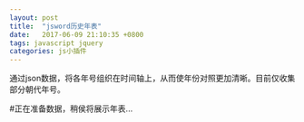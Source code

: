 ```yaml
---
layout: post
title:  "jsword历史年表"
date:   2017-06-09 21:10:35 +0800
tags: javascript jquery
categories: js小插件
---
```


通过json数据，将各年号组织在时间轴上，从而使年份对照更加清晰。目前仅收集部分朝代年号。

<!--break-->


#正在准备数据，稍侯将展示年表...

	
<script src="/css/js/time/util.js"></script>
<script src="/css/js/jsword/nian.js"></script>
<script src="/css/js/jsword/jsword.js"></script>
<script language="javascript">
		var elem = document.getElementsByClassName('page-content')[0];
		var div = document.createElement('div');
		div.id = 'jsword';
		document.getElementsByTagName('body')[0].appendChild(div);
		elem.style.height = "800px";
		var sword = new JSword({
				'id' : 'jsword',
				'width' : document.body.clientHeight

		});
		sword.start();
		elem.innerHTML = "";
		var updateFunc = function(){

			var hash = window.location.hash.replace(/^[^#]*#?(.*)$/, '$1' );
			hash = parseInt(hash);
			if(hash > -10000 && hash < 10000){
				sword.currentNode = sword.findNodeBySwordTimer(new JSwordTimer(new history.time({n:hash,y:1,r:1,s:1}),3));
				sword.toLeft = sword.currentNode.toLeft;
				
				JSwordBehavior.start(sword);

			}
			
		}
		window.addEventListener('hashchange', function(){
			updateFunc();
		});
		updateFunc();
</script>

